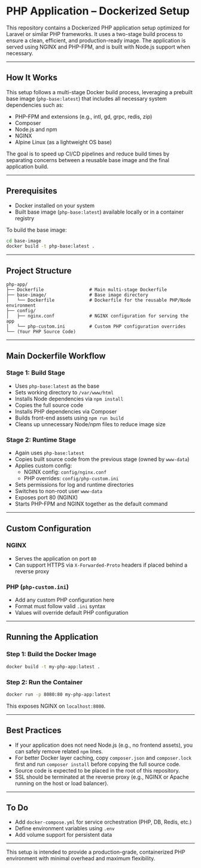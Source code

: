 # PHP Application – Dockerized Setup

This repository contains a Dockerized PHP application setup optimized for Laravel or similar PHP frameworks. It uses a two-stage build process to ensure a clean, efficient, and production-ready image. The application is served using NGINX and PHP-FPM, and is built with Node.js support when necessary.

---

## How It Works

This setup follows a multi-stage Docker build process, leveraging a prebuilt base image (`php-base:latest`) that includes all necessary system dependencies such as:

- PHP-FPM and extensions (e.g., intl, gd, grpc, redis, zip)
- Composer
- Node.js and npm
- NGINX
- Alpine Linux (as a lightweight OS base)

The goal is to speed up CI/CD pipelines and reduce build times by separating concerns between a reusable base image and the final application build.

---

## Prerequisites

- Docker installed on your system
- Built base image (`php-base:latest`) available locally or in a container registry

To build the base image:

```bash
cd base-image
docker build -t php-base:latest .
```

---

## Project Structure

```
php-app/
├── Dockerfile                 # Main multi-stage Dockerfile
├── base-image/                # Base image directory
│   └── Dockerfile             # Dockerfile for the reusable PHP/Node environment
├── config/
│   ├── nginx.conf             # NGINX configuration for serving the app
│   └── php-custom.ini         # Custom PHP configuration overrides
└── (Your PHP Source Code)
```

---

## Main Dockerfile Workflow

### Stage 1: Build Stage

- Uses `php-base:latest` as the base
- Sets working directory to `/var/www/html`
- Installs Node dependencies via `npm install`
- Copies the full source code
- Installs PHP dependencies via Composer
- Builds front-end assets using `npm run build`
- Cleans up unnecessary Node/npm files to reduce image size

### Stage 2: Runtime Stage

- Again uses `php-base:latest`
- Copies built source code from the previous stage (owned by `www-data`)
- Applies custom config:
  - NGINX config: `config/nginx.conf`
  - PHP overrides: `config/php-custom.ini`
- Sets permissions for log and runtime directories
- Switches to non-root user `www-data`
- Exposes port 80 (NGINX)
- Starts PHP-FPM and NGINX together as the default command

---

## Custom Configuration

### NGINX

- Serves the application on port `80`
- Can support HTTPS via `X-Forwarded-Proto` headers if placed behind a reverse proxy

### PHP (`php-custom.ini`)

- Add any custom PHP configuration here
- Format must follow valid `.ini` syntax
- Values will override default PHP configuration

---

## Running the Application

### Step 1: Build the Docker Image

```bash
docker build -t my-php-app:latest .
```

### Step 2: Run the Container

```bash
docker run -p 8080:80 my-php-app:latest
```

This exposes NGINX on `localhost:8080`.

---

## Best Practices

- If your application does not need Node.js (e.g., no frontend assets), you can safely remove related `npm` lines.
- For better Docker layer caching, copy `composer.json` and `composer.lock` first and run `composer install` before copying the full source code.
- Source code is expected to be placed in the root of this repository.
- SSL should be terminated at the reverse proxy (e.g., NGINX or Apache running on the host or load balancer).

---

## To Do

- Add `docker-compose.yml` for service orchestration (PHP, DB, Redis, etc.)
- Define environment variables using `.env`
- Add volume support for persistent data

---

This setup is intended to provide a production-grade, containerized PHP environment with minimal overhead and maximum flexibility.